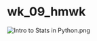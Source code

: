 # wk_09_hmwk

![Intro to Stats in Python.png](https://github.com/jmort16/wk_09_hmwk/blob/main/Intro%20to%20Stats%20in%20Python.png)
